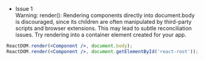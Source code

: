 - Issue 1  
Warning: render(): Rendering components directly into document.body is discouraged, since its children are often manipulated by third-party scripts and browser extensions. This may lead to subtle reconciliation issues. Try rendering into a container element created for your app.  
``` jsx
ReactDOM.render(<Component />, document.body);
ReactDOM.render(<Component />, document.getElementById('react-root'));
```
